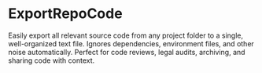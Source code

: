 # ExportRepoCode
Easily export all relevant source code from any project folder to a single, well-organized text file. Ignores dependencies, environment files, and other noise automatically. Perfect for code reviews, legal audits, archiving, and sharing code with context.
